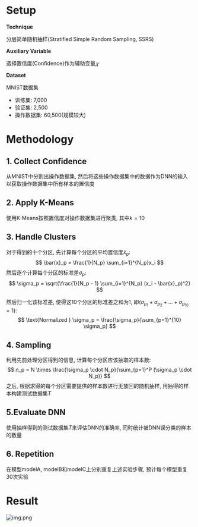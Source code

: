 # Setup

**Technique**

分层简单随机抽样(Stratified Simple Random Sampling, SSRS)

**Auxiliary Variable**

选择置信度(Confidence)作为辅助变量$𝜒$

**Dataset**

MNIST数据集

+ 训练集: 7,000
+ 验证集: 2,500
+ 操作数据集: 60,500(规模较大)



# Methodology

## 1. Collect Confidence

从MNIST中分割出操作数据集, 然后将这些操作数据集中的数据作为DNN的输入以获取操作数据集中所有样本的置信度

## 2. Apply K-Means

使用K-Means按照置信度对操作数据集进行聚类, 其中$k =10$

## 3. Handle Clusters

对于得到的十个分区, 先计算每个分区的平均置信度$\bar{x}_p$:
$$
\bar{x}_p = \frac{1}{N_p} \sum_{i=1}^{N_p}x_i
$$
然后逐个计算每个分区的标准差$\sigma_p$:
$$
\sigma_p = \sqrt{\frac{1}{N_p - 1} \sum_{i=1}^{N_p} (x_i - \bar{x}_p)^2}
$$


然后归一化该标准差, 使得这10个分区的标准差之和为1, 即($\sigma_{p_1} + \sigma_{p_2}+ ... + \sigma_{p_{10}} =1$):
$$
\text{Normalized } \sigma_p = \frac{\sigma_p}{\sum_{p=1}^{10} \sigma_p}
$$

## 4. Sampling

利用先前处理分区得到的信息, 计算每个分区应该抽取的样本数:
$$
n_p = N \times \frac{\sigma_p \cdot N_p}{\sum_{p=1}^P (\sigma_p \cdot N_p)}
$$
之后, 根据求得的每个分区需要提供的样本数进行无放回的随机抽样, 用抽得的样本构建测试数据集$T$



## 5.Evaluate DNN

使用抽样得到的测试数据集$T$来评估DNN的准确率, 同时统计被DNN误分类的样本的数量



## 6. Repetition

在模型modelA, modelB和modelC上分别重复上述实验步骤, 预计每个模型重复30次实验



# Result

![img.png](E:/Tools/Windows/Typora/Typora%20Image%20Cache/Replication/img.png)

